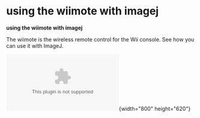 # using the wiimote with imagej

**using the wiimote with imagej**

The wiimote is the wireless remote control for the Wii console. See how
you can use it with ImageJ.

![wiimote](/video/utilities/wii2.swf){width="800" height="620"}
